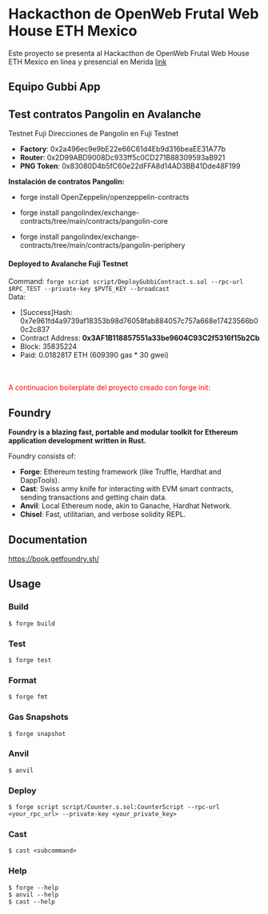 #  Hackacthon de OpenWeb Frutal Web House ETH Mexico
Este proyecto se presenta al Hackacthon de OpenWeb Frutal Web House ETH Mexico en linea y presencial en Merida [link](https://lu.ma/3xn4r8o2)

## Equipo Gubbi App



## Test contratos Pangolin en Avalanche

Testnet Fuji
Direcciones de Pangolin en Fuji Testnet

-    **Factory**: 0x2a496ec9e9bE22e66C61d4Eb9d316beaEE31A77b
-    **Router**: 0x2D99ABD9008Dc933ff5c0CD271B88309593aB921
-    **PNG Token**: 0x83080D4b5fC60e22dFFA8d14AD3BB41Dde48F199

**Instalación de contratos Pangolin:**

- forge install OpenZeppelin/openzeppelin-contracts

- forge install pangolindex/exchange-contracts/tree/main/contracts/pangolin-core

- forge install pangolindex/exchange-contracts/tree/main/contracts/pangolin-periphery  

#### Deployed to Avalanche Fuji Testnet
Command: ``forge script script/DeployGubbiContract.s.sol --rpc-url $RPC_TEST --private-key $PVTE_KEY --broadcast``
<br>
Data: 
- [Success]Hash: 0x7e961fd4a9739af18353b98d76058fab884057c757a668e17423566b00c2c837
- Contract Address: **0x3AF1B118857551a33be9604C93C2f5316f15b2Cb**
- Block: 35835224
- Paid: 0.0182817 ETH (609390 gas * 30 gwei)

<br>

<br>  
<span style="color:red">A continuacion boilerplate del proyecto creado con forge init:</span>

## Foundry

**Foundry is a blazing fast, portable and modular toolkit for Ethereum application development written in Rust.**

Foundry consists of:

-   **Forge**: Ethereum testing framework (like Truffle, Hardhat and DappTools).
-   **Cast**: Swiss army knife for interacting with EVM smart contracts, sending transactions and getting chain data.
-   **Anvil**: Local Ethereum node, akin to Ganache, Hardhat Network.
-   **Chisel**: Fast, utilitarian, and verbose solidity REPL.

## Documentation

https://book.getfoundry.sh/

## Usage

### Build

```shell
$ forge build
```

### Test

```shell
$ forge test
```

### Format

```shell
$ forge fmt
```

### Gas Snapshots

```shell
$ forge snapshot
```

### Anvil

```shell
$ anvil
```

### Deploy

```shell
$ forge script script/Counter.s.sol:CounterScript --rpc-url <your_rpc_url> --private-key <your_private_key>
```

### Cast

```shell
$ cast <subcommand>
```

### Help

```shell
$ forge --help
$ anvil --help
$ cast --help
```
